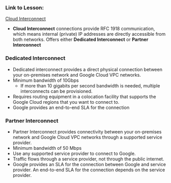 
### Link to Lesson:
[Cloud Interconnect](https://www.cloudskillsboost.google/paths/15/course_templates/21/video/449948)

- **Cloud Interconnect** connections provide RFC 1918 communication, which means internal (private) IP addresses are directly accessible from both networks. Offers either **Dedicated Interconnect** or **Partner Interconnect**

### Dedicated Interconnect
- Dedicated interconnect provides a direct physical connection between your on-premises network and Google Cloud VPC networks.
- Minimum bandwidth of 10Gbps
    - If more than 10 gigabits per second bandwidth is needed, multiple interconnects can be provisioned.
- Requires routing equipment in a colocation facility that supports the Google Cloud regions that you want to connect to.
- Google provides an end-to-end SLA for the connection

### Partner Interconnect
- Partner Interconnect provides connectivity between your on-premises network and Google Cloud VPC networks through a supported service provider.
- Minimum bandwidth of 50 Mbps
- Use any supported service provider to connect to Google.
- Traffic flows through a service provider, not through the public internet.
- Google provides an SLA for the connection between Google and service provider. An end-to-end SLA for the connection depends on the service provider.
